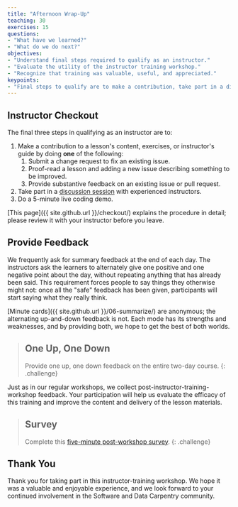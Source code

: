 ```yaml
---
title: "Afternoon Wrap-Up"
teaching: 30
exercises: 15
questions:
- "What have we learned?"
- "What do we do next?"
objectives:
- "Understand final steps required to qualify as an instructor."
- "Evaluate the utility of the instructor training workshop."
- "Recognize that training was valuable, useful, and appreciated."
keypoints:
- "Final steps to qualify are to make a contribution, take part in a discussion, and do a teaching demo."
---
```


## Instructor Checkout

The final three steps in qualifying as an instructor are to:

1.  Make a contribution to a lesson's content, exercises, or instructor's guide by doing **one** of the following:
    1.  Submit a change request to fix an existing issue.
    2.  Proof-read a lesson and adding a new issue describing something to be improved.
    3.  Provide substantive feedback on an existing issue or pull request.
2.  Take part in a [discussion session][discussion] with experienced instructors.
3.  Do a 5-minute live coding demo.

[This page]({{ site.github.url }}/checkout/) explains the procedure in detail;
please review it with your instructor before you leave.

## Provide Feedback

We frequently ask for summary feedback at the end of each day.
The instructors ask the learners to alternately give one positive and one negative point about the day,
without repeating anything that has already been said.
This requirement forces people to say things they otherwise might not:
once all the "safe" feedback has been given,
participants will start saying what they really think.

[Minute cards]({{ site.github.url }}/06-summarize/) are anonymous;
the alternating up-and-down feedback is not.
Each mode has its strengths and weaknesses, and by providing both, we hope to get the best of both worlds.

> ## One Up, One Down
>
> Provide one up, one down feedback on the entire two-day course.
{: .challenge}

Just as in our regular workshops,
we collect post-instructor-training-workshop feedback.
Your participation will help us evaluate the efficacy of this training
and improve the content and delivery of the lesson materials.

> ## Survey
>
> Complete this [five-minute post-workshop survey][survey].
{: .challenge}

## Thank You

Thank you for taking part in this instructor-training workshop.
We hope it was a valuable and enjoyable experience,
and we look forward to your continued involvement in the Software and Data Carpentry community.

[discussion]: http://pad.software-carpentry.org/instructor-discussion
[survey]: https://www.surveymonkey.com/r/post-instructor-training
